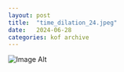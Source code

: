 ```yaml
---
layout:	post
title:	"time_dilation_24.jpeg"
date:	2024-06-28
categories:	kof archive
---
```


![Image Alt](https://k0f.github.io/assets/time_dilation_24.jpeg)